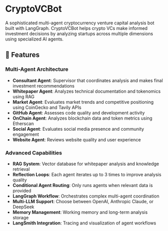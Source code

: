 # CryptoVCBot

A sophisticated multi-agent cryptocurrency venture capital analysis bot built with LangGraph. CryptoVCBot helps crypto VCs make informed investment decisions by analyzing startups across multiple dimensions using specialized AI agents.

## 🚀 Features

### Multi-Agent Architecture
- **Consultant Agent**: Supervisor that coordinates analysis and makes final investment recommendations
- **Whitepaper Agent**: Analyzes technical documentation and tokenomics using RAG
- **Market Agent**: Evaluates market trends and competitive positioning using CoinGecko and Tavily APIs
- **GitHub Agent**: Assesses code quality and development activity
- **OnChain Agent**: Analyzes blockchain data and token metrics using Etherscan
- **Social Agent**: Evaluates social media presence and community engagement
- **Website Agent**: Reviews website quality and user experience

### Advanced Capabilities
- **RAG System**: Vector database for whitepaper analysis and knowledge retrieval
- **Reflection Loops**: Each agent iterates up to 3 times to improve analysis quality
- **Conditional Agent Routing**: Only runs agents when relevant data is provided
- **LangGraph Workflow**: Orchestrates complex multi-agent coordination
- **Multi-LLM Support**: Choose between OpenAI, Anthropic Claude, or DeepSeek
- **Memory Management**: Working memory and long-term analysis storage
- **LangSmith Integration**: Tracing and visualization of agent workflows


